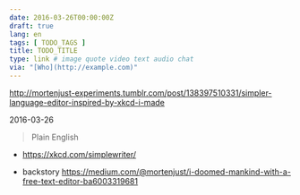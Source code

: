 ```yaml
---
date: 2016-03-26T00:00:00Z
draft: true
lang: en
tags: [ TODO_TAGS ]
title: TODO_TITLE
type: link # image quote video text audio chat
via: "[Who](http://example.com)"
---
```


<http://mortenjust-experiments.tumblr.com/post/138397510331/simpler-language-editor-inspired-by-xkcd-i-made>

2016-03-26
> Plain English
+ https://xkcd.com/simplewriter/

+ backstory https://medium.com/@mortenjust/i-doomed-mankind-with-a-free-text-editor-ba6003319681




